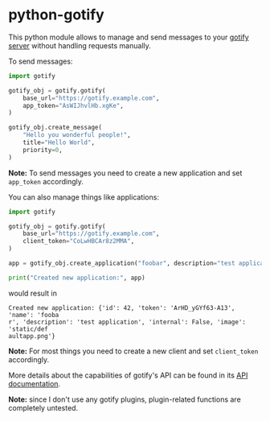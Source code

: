 # python-gotify

This python module allows to manage and send messages to your [gotify server](https://github.com/gotify/server) without handling requests manually.

To send messages:

```python
import gotify

gotify_obj = gotify.gotify(
    base_url="https://gotify.example.com",
    app_token="AsWIJhvlHb.xgKe",
)

gotify_obj.create_message(
    "Hello you wonderful people!",
    title="Hello World",
    priority=0,
)
```

**Note:** To send messages you need to create a new application and set `app_token` accordingly.

You can also manage things like applications:

```python
import gotify

gotify_obj = gotify.gotify(
    base_url="https://gotify.example.com",
    client_token="CoLwHBCAr8z2MMA",
)

app = gotify_obj.create_application("foobar", description="test application")

print("Created new application:", app)
```

would result in

```plain
Created new application: {'id': 42, 'token': 'ArHD_yGYf63-A13', 'name': 'fooba
r', 'description': 'test application', 'internal': False, 'image': 'static/def
aultapp.png'}
```

**Note:** For most things you need to create a new client and set `client_token` accordingly.

More details about the capabilities of gotify's API can be found in its [API documentation](https://gotify.net/api-docs).

**Note:** since I don't use any gotify plugins, plugin-related functions are completely untested.
